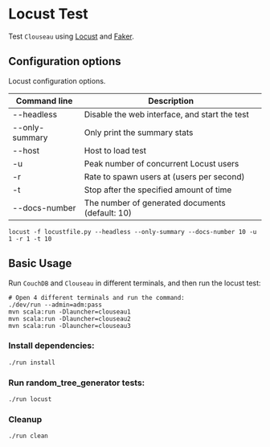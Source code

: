 # Locust Test

Test `Clouseau` using [Locust](https://github.com/locustio/locust) and [Faker](https://github.com/joke2k/faker).

## Configuration options

Locust configuration options.

Command line | Description
--- | ---
--headless | Disable the web interface, and start the test
--only-summary | Only print the summary stats
--host | Host to load test
-u | Peak number of concurrent Locust users
-r | Rate to spawn users at (users per second)
-t | Stop after the specified amount of time
--docs-number | The number of generated documents (default: 10)

```
locust -f locustfile.py --headless --only-summary --docs-number 10 -u 1 -r 1 -t 10
```

## Basic Usage

Run `CouchDB` and `Clouseau` in different terminals, and then run the locust test:

```
# Open 4 different terminals and run the command:
./dev/run --admin=adm:pass
mvn scala:run -Dlauncher=clouseau1
mvn scala:run -Dlauncher=clouseau2
mvn scala:run -Dlauncher=clouseau3
```

### Install dependencies:

```
./run install
```

### Run random_tree_generator tests:

```
./run locust
```

### Cleanup

```
./run clean
```

